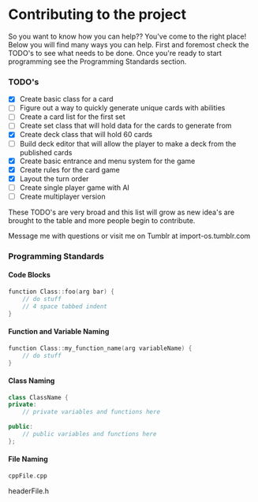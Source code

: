 # Contributing to the project

So you want to know how you can help?? You've come to the right place!
Below you will find many ways you can help.
First and foremost check the TODO's to see what needs to be done.
Once you're ready to start programming see the Programming Standards section.

### TODO's
- [X] Create basic class for a card
- [ ] Figure out a way to quickly generate unique cards with abilities
- [ ] Create a card list for the first set
- [ ] Create set class that will hold data for the cards to generate from
- [X] Create deck class that will hold 60 cards
- [ ] Build deck editor that will allow the player to make a deck from the published cards
- [X] Create basic entrance and menu system for the game
- [X] Create rules for the card game
- [X] Layout the turn order
- [ ] Create single player game with AI
- [ ] Create multiplayer version

These TODO's are very broad and this list will grow as new idea's are brought to the table and more people begin to contribute.

Message me with questions or visit me on Tumblr at import-os.tumblr.com

### Programming Standards

#### Code Blocks
````c++
function Class::foo(arg bar) {
	// do stuff
	// 4 space tabbed indent
}
````

#### Function and Variable Naming
````c++
function Class::my_function_name(arg variableName) {
	// do stuff
}
````

#### Class Naming
````c++
class ClassName {
private:
	// private variables and functions here
	
public:
	// public variables and functions here
};
````

#### File Naming
````c++
cppFile.cpp
````
headerFile.h
